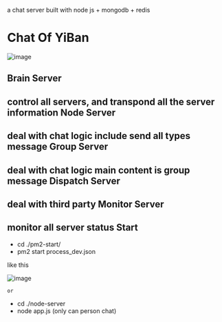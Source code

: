 a chat server built with node js + mongodb + redis

Chat Of YiBan
====
![image](https://github.com/haozxuan/IM-Server/raw/master/images/server_list.png)

Brain Server
----
control all servers, and transpond all the server information
Node Server
----
deal with chat logic include send all types message
Group Server
----
deal with chat logic main content is group message
Dispatch Server
----
deal with third party
Monitor Server
----
monitor all server status
Start
----
- cd ./pm2-start/
- pm2 start process_dev.json

like this

![image](https://github.com/haozxuan/IM-Server/raw/master/images/pm2_start.png)

    or
- cd ./node-server
- node app.js (only can person chat)
